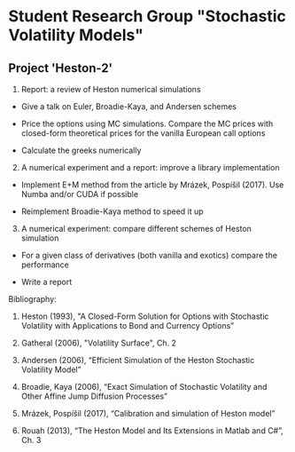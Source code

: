 # Student Research Group "Stochastic Volatility Models"
## Project 'Heston-2'
1. Report: a review of Heston numerical simulations

* Give a talk on Euler, Broadie-Kaya, and Andersen schemes 

* Price the options using MC simulations. Compare the MC prices with closed-form theoretical prices for the vanilla European call options

* Calculate the greeks numerically

2. A numerical experiment and a report: improve a library implementation

* Implement E+M method from the article by Mrázek, Pospíšil (2017). Use Numba and/or CUDA if possible

* Reimplement Broadie-Kaya method to speed it up

3. A numerical experiment: compare different schemes of Heston simulation

* For a given class of derivatives (both vanilla and exotics) compare the performance

* Write a report


Bibliography: 
1. Heston (1993), "A Closed-Form Solution for Options with Stochastic Volatility with Applications to Bond and Currency Options”

2. Gatheral (2006), "Volatility Surface", Ch. 2

3. Andersen (2006), “Efficient Simulation of the Heston Stochastic Volatility Model”

4. Broadie, Kaya (2006), “Exact Simulation of Stochastic Volatility and Other Affine Jump Diffusion Processes”

5. Mrázek, Pospíšil (2017), “Calibration and simulation of Heston model”

6. Rouah (2013), “The Heston Model and Its Extensions in Matlab and C#”, Ch. 3
